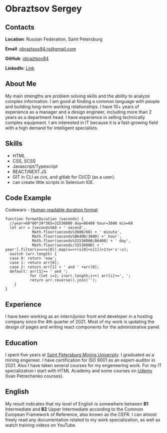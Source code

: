 # Obraztsov Sergey

## Contacts

**Location**: Russian Federation, Saint Petersburg

**Email**: <obraztsov84.rs@gmail.com>

**GitHub**: [obraztsov84](https://www.codewars.com/users/obraztsov84/)

**LinkedIn**: [Link](https://www.linkedin.com/in/sergei-obraztsov-1483a3227/)

## About Me

My main strengths are problem solving skills and the ability to analyze complex information. I am good at finding a common language with people and building long-term working relationships. 
I have 10+ years of experience as a manager and a design engineer, including more than 2 years as a department head. I have experience in selling technically complex equipment.
I am interested in IT because it is a fast-growing field with a high demand for intelligent specialists.

## Skills

* HTML
* CSS, SCSS
* Javascript/Typescript
* REACT/NEXT.JS
* GIT in CLI as cvs, and gitlab for CI/CD (as a user).
* can create little scripts in Selenium IDE.

## Code Example

Codewars - [Human readable duration format](https://www.codewars.com/kata/52742f58faf5485cae000b9a)
```
function formatDuration (seconds) {
  //year=60*60*24*365=31536000 day=86400 hour=3600 min=60
  let arr = [seconds%60 + ' second',
            Math.floor(seconds%3600/60) + ' minute',
            Math.floor(seconds%86400/3600) +' hour',
            Math.floor(seconds%31536000/86400) + ' day',
            Math.floor(seconds/31536000) + ' year'].filter(x=>+x[0]).map(x=>+(x[0]+x[1])>1?x+'s':x);
  switch (arr.length) {      
  case 0: return 'now'; 
  case 1: return arr[0];
  case 2: return arr[1] + ' and ' +arr[0];
  default: arr[1]+= ' and ';
           for (let i=2; i<arr.length;i++) arr[i]+=', ';
           return arr.reverse().join('');
    }
}
```

## Experience

I have been working as an intern/junior front end developer in a hosting company since the 4th quarter of 2021.
Most of my work is updating the design of pages and writing react components for the administrative panel.


## Education

I spent five years at [Saint Petersburg Mining University](http://en.spmi.ru/). I graduated as a mining engeneer. 
I have certification for ISO 9001 as an expert-auditor in 2021. Also I have taken several courses for my engeneering work.
For my IT specialization i start with HTML Academy and some courses on [Udemy](Udemy.com) (Ivan Petrechenko courses). 

## English

My result indicates that my level of English is somewhere between **B1** Intermediate and **B2** Upper Intermediate according to the Common European Framework of Reference, also known as the CEFR. I can almost freely read any documentation related to my work specialization, as well as watch training videos on YouTube. 